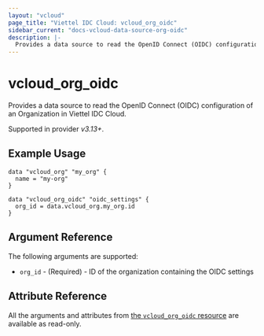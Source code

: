```yaml
---
layout: "vcloud"
page_title: "Viettel IDC Cloud: vcloud_org_oidc"
sidebar_current: "docs-vcloud-data-source-org-oidc"
description: |-
  Provides a data source to read the OpenID Connect (OIDC) configuration of an Organization in Viettel IDC Cloud.
---
```


# vcloud\_org\_oidc

Provides a data source to read the OpenID Connect (OIDC) configuration of an Organization in Viettel IDC Cloud.

Supported in provider *v3.13+*.

## Example Usage

```hcl
data "vcloud_org" "my_org" {
  name = "my-org"
}

data "vcloud_org_oidc" "oidc_settings" {
  org_id = data.vcloud_org.my_org.id
}
```

## Argument Reference

The following arguments are supported:

* `org_id` - (Required) - ID of the organization containing the OIDC settings

## Attribute Reference

All the arguments and attributes from [the `vcloud_org_oidc` resource](/providers/vmware/vcloud/latest/docs/resources/org_oidc) are available as read-only.
